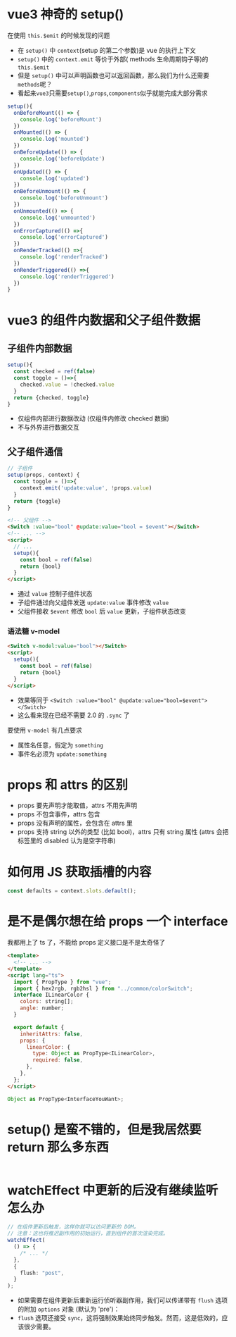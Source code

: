 # vue3 神奇的 setup()

在使用 `this.$emit` 的时候发现的问题

- 在 `setup()` 中 `context`(setup 的第二个参数)是 vue 的执行上下文
- `setup()` 中的 `context.emit` 等价于外部( methods 生命周期钩子等)的 `this.$emit`
- 但是 `setup()` 中可以声明函数也可以返回函数，那么我们为什么还需要`methods`呢？
- 看起来`vue3`只需要`setup()`,`props`,`components`似乎就能完成大部分需求

```js
setup(){
  onBeforeMount(() => {
    console.log('beforeMount')
  })
  onMounted(() => {
    console.log('mounted')
  })
  onBeforeUpdate(() => {
    console.log('beforeUpdate')
  })
  onUpdated(() => {
    console.log('updated')
  })
  onBeforeUnmount(() => {
    console.log('beforeUnmount')
  })
  onUnmounted(() => {
    console.log('unmounted')
  })
  onErrorCaptured(() =>{
    console.log('errorCaptured')
  })
  onRenderTracked(() =>{
    console.log('renderTracked')
  })
  onRenderTriggered(() =>{
    console.log('renderTriggered')
  })
}
```

# vue3 的组件内数据和父子组件数据

## 子组件内部数据

```ts
setup(){
  const checked = ref(false)
  const toggle = ()=>{
    checked.value = !checked.value
  }
  return {checked, toggle}
}
```

- 仅组件内部进行数据改动 (仅组件内修改 checked 数据)
- 不与外界进行数据交互

## 父子组件通信

```ts
// 子组件
setup(props, context) {
  const toggle = ()=>{
    context.emit('update:value', !props.value)
  }
  return {toggle}
}
```

```html
<!-- 父组件 -->
<Switch :value="bool" @update:value="bool = $event"></Switch>
<!-- ... -->
<script>
  // ...
  setup(){
    const bool = ref(false)
    return {bool}
  }
</script>
```

- 通过 `value` 控制子组件状态
- 子组件通过向父组件发送 `update:value` 事件修改 `value`
- 父组件接收 `$event` 修改 `bool` 后 `value` 更新，子组件状态改变

### 语法糖 v-model

```html
<Switch v-model:value="bool"></Switch>
<script>
  setup(){
    const bool = ref(false)
    return {bool}
  }
</script>
```

- 效果等同于 `<Switch :value="bool" @update:value="bool=$event"></Switch>`
- 这么看来现在已经不需要 2.0 的 `.sync` 了

要使用 `v-model` 有几点要求

- 属性名任意，假定为 `something`
- 事件名必须为 `update:something`

# props 和 attrs 的区别

- props 要先声明才能取值，attrs 不用先声明
- props 不包含事件，attrs 包含
- props 没有声明的属性，会包含在 attrs 里
- props 支持 string 以外的类型 (比如 bool)，attrs 只有 string 属性 (attrs 会把标签里的 disabled 认为是空字符串)

# 如何用 JS 获取插槽的内容

```ts
const defaults = context.slots.default();
```

# 是不是偶尔想在给 props 一个 interface

我都用上了 ts 了，不能给 props 定义接口是不是太奇怪了

```html
<template>
  <!-- ... -->
</template>
<script lang="ts">
  import { PropType } from "vue";
  import { hex2rgb, rgb2hsl } from "../common/colorSwitch";
  interface ILinearColor {
    colors: string[];
    angle: number;
  }

  export default {
    inheritAttrs: false,
    props: {
      linearColor: {
        type: Object as PropType<ILinearColor>,
        required: false,
      },
    },
  };
</script>
```

```ts
Object as PropType<InterfaceYouWant>;
```

# setup() 是蛮不错的，但是我居然要 return 那么多东西

```html

```

# watchEffect 中更新的后没有继续监听怎么办

```ts
// 在组件更新后触发，这样你就可以访问更新的 DOM。
// 注意：这也将推迟副作用的初始运行，直到组件的首次渲染完成。
watchEffect(
  () => {
    /* ... */
  },
  {
    flush: "post",
  }
);
```

- 如果需要在组件更新后重新运行侦听器副作用，我们可以传递带有 `flush` 选项的附加 `options` 对象 (默认为 'pre')：
- `flush` 选项还接受 `sync`，这将强制效果始终同步触发。然而，这是低效的，应该很少需要。
